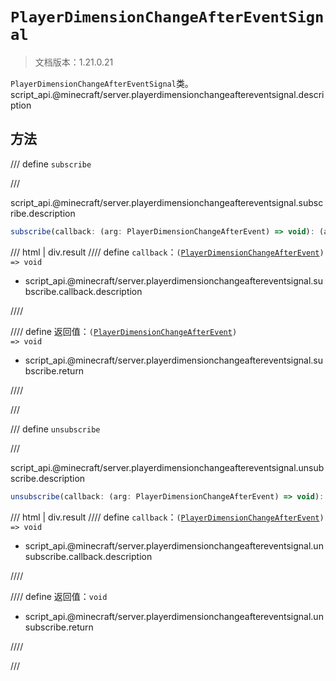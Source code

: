 # `PlayerDimensionChangeAfterEventSignal`

> 文档版本：1.21.0.21

`PlayerDimensionChangeAfterEventSignal`类。script_api.@minecraft/server.playerdimensionchangeaftereventsignal.description

## 方法

/// define
`subscribe`


///

script_api.@minecraft/server.playerdimensionchangeaftereventsignal.subscribe.description

```js
subscribe(callback: (arg: PlayerDimensionChangeAfterEvent) => void): (arg: PlayerDimensionChangeAfterEvent) => void
```

/// html | div.result
//// define
`callback`：<code>(<a href="../playerdimensionchangeafterevent/">PlayerDimensionChangeAfterEvent</a>) =&gt; void</code>

- script_api.@minecraft/server.playerdimensionchangeaftereventsignal.subscribe.callback.description


////

//// define
返回值：<code>(<a href="../playerdimensionchangeafterevent/">PlayerDimensionChangeAfterEvent</a>) =&gt; void</code>

- script_api.@minecraft/server.playerdimensionchangeaftereventsignal.subscribe.return


////

///


/// define
`unsubscribe`


///

script_api.@minecraft/server.playerdimensionchangeaftereventsignal.unsubscribe.description

```js
unsubscribe(callback: (arg: PlayerDimensionChangeAfterEvent) => void): void
```

/// html | div.result
//// define
`callback`：<code>(<a href="../playerdimensionchangeafterevent/">PlayerDimensionChangeAfterEvent</a>) =&gt; void</code>

- script_api.@minecraft/server.playerdimensionchangeaftereventsignal.unsubscribe.callback.description


////

//// define
返回值：`void`

- script_api.@minecraft/server.playerdimensionchangeaftereventsignal.unsubscribe.return


////

///

